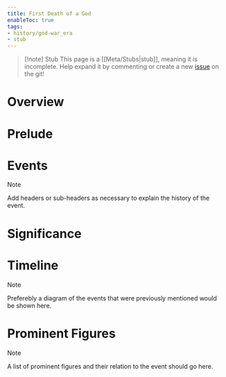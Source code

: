 ```yaml
---
title: First Death of a God
enableToc: true
tags:
- history/god-war_era
- stub
---
```


> [!note] Stub
> This page is a [[Meta/Stubs|stub]], meaning it is incomplete. Help expand it by commenting or create a new [issue](https://github.com/RagtimeGal/quartz--encyclopedia-mysenvaria/issues/new/choose) on the git!

# Overview

# Prelude

# Events 
> [!note]
> Add headers or sub-headers as necessary to explain the history of the event.


# Significance

# Timeline
> [!note]
> Preferebly a diagram of the events that were previously mentioned would be shown here.


# Prominent Figures
> [!note]
> A list of prominent figures and their relation to the event should go here.

